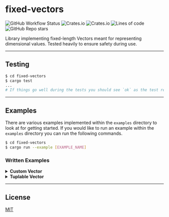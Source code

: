 # **fixed-vectors**

![GitHub Workflow Status](https://img.shields.io/github/workflow/status/c1m50c/fixed-vectors/Build?style=for-the-badge)
![Crates.io](https://img.shields.io/crates/v/fixed-vectors?color=orange&style=for-the-badge)
![Crates.io](https://img.shields.io/crates/l/fixed-vectors?style=for-the-badge)
![Lines of code](https://img.shields.io/tokei/lines/github/c1m50c/fixed-vectors?style=for-the-badge)
![GitHub Repo stars](https://img.shields.io/github/stars/c1m50c/fixed-vectors?style=for-the-badge)

Library implementing fixed-length Vectors meant for representing dimensional values. Tested heavily to ensure safety during use.

---

## **Testing**
```bash
$ cd fixed-vectors
$ cargo test
...
# If things go well during the tests you should see `ok` as the test result.
```

---

## **Examples**
There are various examples implemented within the `examples` directory to look at for getting started. If you would like to run an example within the `examples` directory you can run the following commands.
```bash
$ cd fixed-vectors
$ cargo run --example [EXAMPLE_NAME]
```

### **Written Examples**
<details>
<summary><strong>Custom Vector</strong></summary>
Example below shows how you would create a custom <strong>Vector</strong> Struct.

```rust
use fixed_vectors::{Vector, impl_vector};

struct Vector5<T> {
    x: T,
    y: T,
    z: T,
    w: T,
    v: T,
}

impl_vector!(Vector5 { x, y, z, w, v }, 5);

fn main() {
    println!("Vector5 Name: {}", Vector5::<()>::NAME);
    println!("Vector5 Length: {}", Vector5::<()>::LEN);
    println!("Vector5<i32> Size: {}", Vector5::<i32>::SIZE);
    
    let vector = Vector5::new(1, 2, 3, 4, 5);

    println!("Vector: {}", vector);
    println!("Vector Debug: {:?}", vector);
    println!("Vector as Array: {:?}", vector.to_array());
    println!("Vector as Vec: {:?}", vector.to_vec());

    let mut sum = 0;
    for i in vector { sum += i; }
    println!("Vector Sum: {}", sum);
}
```
</details>

<details>
<summary><strong>Tuplable Vector</strong></summary>
Example below shows how you would implemented the <strong>TuplableVector</strong> Trait in a
<strong>Vector</strong>, as it's not currently implemented automatically with the <strong>impl_vector!</strong> Macro.

```rust
use fixed_vectors::{TuplableVector, impl_vector};

struct Vector2<T> {
    x: T,
    y: T,
}

impl_vector!(Vector2 { x, y }, 2);

impl<T> TuplableVector<T, { Vector2::<()>::LEN }> for Vector2<T> {
    type Output = (T, T);

    fn to_tuple(self) -> Self::Output {
        return (self.x, self.y);
    }
}

impl<T> From<(T, T)> for Vector2<T> {
    fn from(tuple: (T, T)) -> Self {
        return Self {
            x: tuple.0,
            y: tuple.1,
        };
    }
}

fn main() {
    let tuple = Vector2::new("Vector", "2").to_tuple();
    println!("Vector as Tuple: {:?}", tuple);
    assert_eq!(tuple, ("Vector", "2"));
}
```
</details>

---

## **License**
<a href="https://github.com/c1m50c/fixed-vectors/blob/main/LICENSE">MIT</a>